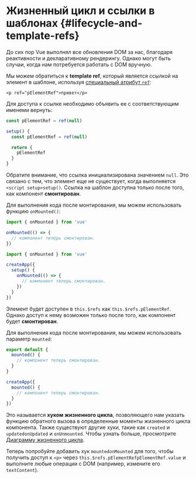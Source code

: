 # Жизненный цикл и ссылки в шаблонах {#lifecycle-and-template-refs}

До сих пор Vue выполнял все обновления DOM за нас, благодаря реактивности и декларативному рендерингу. Однако могут быть случаи, когда нам потребуется работать с DOM вручную.

Мы можем обратиться к **template ref**, который является ссылкой на элемент в шаблоне, используя <a target="_blank" href="/api/built-in-special-attributes#ref">специальный атрибут `ref`</a>:

```vue-html
<p ref="pElementRef">привет</p>
```

<div class="composition-api">

Для доступа к ссылке необходимо объявить ее с соответствующим именем<span class="html">и вернуть</span>:

<div class="sfc">

```js
const pElementRef = ref(null)
```

</div>
<div class="html">

```js
setup() {
  const pElementRef = ref(null)

  return {
    pElementRef
  }
}
```

</div>

Обратите внимание, что ссылка инициализирована значением `null`. Это связано с тем, что элемент еще не существует, когда выполняется <span class="sfc">`<script setup>`</span><span class="html">`setup()`</span>. Ссылка на шаблон доступна только после того, как компонент **смонтирован**.

Для выполнения кода после монтирования, мы можем использовать функцию `onMounted()`:

<div class="sfc">

```js
import { onMounted } from 'vue'

onMounted(() => {
  // компонент теперь смонтирован.
})
```

</div>
<div class="html">

```js
import { onMounted } from 'vue'

createApp({
  setup() {
    onMounted(() => {
      // компонент теперь смонтирован.
    })
  }
})
```

</div>
</div>

<div class="options-api">

Элемент будет доступен в `this.$refs` как `this.$refs.pElementRef`. Однако доступ к нему возможен только после того, как компонент будет **смонтирован**.

Для выполнения кода после монтирования, мы можем использовать параметр `mounted`:

<div class="sfc">

```js
export default {
  mounted() {
    // компонент теперь смонтирован.
  }
}
```

</div>
<div class="html">

```js
createApp({
  mounted() {
    // компонент теперь смонтирован.
  }
})
```

</div>
</div>

Это называется **хуком жизненного цикла**, позволяющего нам указать функцию обратного вызова в определенные моменты жизненного цикла компонента. Также существуют другие хуки, такие как <span class="options-api">`created` и `updated`</span><span class="composition-api">`onUpdated` и `onUnmounted`</span>. Чтобы узнать больше, просмотрите <a target="_blank" href="/guide/essentials/lifecycle#lifecycle-diagram">Диаграмму жизненного цикла</a>.

Теперь попробуйте добавить хук <span class="options-api">`mounted`</span><span class="composition-api">`onMounted`</span> для того, чтобы получить доступ к `<p>` через <span class="options-api">`this.$refs.pElementRef`</span><span class="composition-api">`pElementRef.value`</span> и выполните любые операции с DOM (например, измените его `textContent`).
